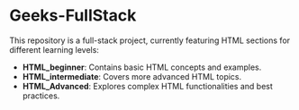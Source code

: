 #   Geeks-FullStack

This repository is a full-stack project, currently featuring HTML sections for different learning levels:

- **HTML_beginner**: Contains basic HTML concepts and examples.
- **HTML_intermediate**: Covers more advanced HTML topics.
- **HTML_Advanced**: Explores complex HTML functionalities and best practices.